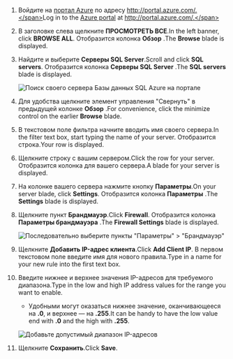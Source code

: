 
<!--
includes/sql-database-include-ip-address-22-v12portal.md

Latest Freshness check:  2016-03-21 , daleche.

As of circa 2015-09-04, the following topics might include this include:
articles/sql-database/sql-database-configure-firewall-settings.md
articles/sql-database/sql-database-connect-query.md


## Server-level firewall rules

### Add a server-level firewall rule through the new Azure portal
-->


1. <span data-ttu-id="d737c-101">Войдите на [портал Azure](https://portal.azure.com/) по адресу http://portal.azure.com/.</span><span class="sxs-lookup"><span data-stu-id="d737c-101">Log in to the [Azure portal](https://portal.azure.com/) at http://portal.azure.com/.</span></span>
2. <span data-ttu-id="d737c-102">В заголовке слева щелкните **ПРОСМОТРЕТЬ ВСЕ**.</span><span class="sxs-lookup"><span data-stu-id="d737c-102">In the left banner, click **BROWSE ALL**.</span></span> <span data-ttu-id="d737c-103">Отобразится колонка **Обзор** .</span><span class="sxs-lookup"><span data-stu-id="d737c-103">The **Browse** blade is displayed.</span></span>
3. <span data-ttu-id="d737c-104">Найдите и выберите **Серверы SQL Server**.</span><span class="sxs-lookup"><span data-stu-id="d737c-104">Scroll and click **SQL servers**.</span></span> <span data-ttu-id="d737c-105">Отобразится колонка **Серверы SQL Server** .</span><span class="sxs-lookup"><span data-stu-id="d737c-105">The **SQL servers** blade is displayed.</span></span>
   
    ![Поиск своего сервера Базы данных SQL Azure на портале][b21-FindServerInPortal]
4. <span data-ttu-id="d737c-107">Для удобства щелкните элемент управления "Свернуть" в предыдущей колонке **Обзор** .</span><span class="sxs-lookup"><span data-stu-id="d737c-107">For convenience, click the minimize control on the earlier **Browse** blade.</span></span>
5. <span data-ttu-id="d737c-108">В текстовом поле фильтра начните вводить имя своего сервера.</span><span class="sxs-lookup"><span data-stu-id="d737c-108">In the filter text box, start typing the name of your server.</span></span> <span data-ttu-id="d737c-109">Отобразится строка.</span><span class="sxs-lookup"><span data-stu-id="d737c-109">Your row is displayed.</span></span>
6. <span data-ttu-id="d737c-110">Щелкните строку с вашим сервером.</span><span class="sxs-lookup"><span data-stu-id="d737c-110">Click the row for your server.</span></span> <span data-ttu-id="d737c-111">Отобразится колонка для вашего сервера.</span><span class="sxs-lookup"><span data-stu-id="d737c-111">A blade for your server is displayed.</span></span>
7. <span data-ttu-id="d737c-112">На колонке вашего сервера нажмите кнопку **Параметры**.</span><span class="sxs-lookup"><span data-stu-id="d737c-112">On your server blade, click **Settings**.</span></span> <span data-ttu-id="d737c-113">Отобразится колонка **Параметры** .</span><span class="sxs-lookup"><span data-stu-id="d737c-113">The **Settings** blade is displayed.</span></span>
8. <span data-ttu-id="d737c-114">Щелкните пункт **Брандмауэр**.</span><span class="sxs-lookup"><span data-stu-id="d737c-114">Click **Firewall**.</span></span> <span data-ttu-id="d737c-115">Отобразится колонка **Параметры брандмауэра** .</span><span class="sxs-lookup"><span data-stu-id="d737c-115">The **Firewall Settings** blade is displayed.</span></span>
   
    ![Последовательно выберите пункты "Параметры" > "Брандмауэр"][b31-SettingsFirewallNavig]
9. <span data-ttu-id="d737c-117">Щелкните **Добавить IP-адрес клиента**.</span><span class="sxs-lookup"><span data-stu-id="d737c-117">Click **Add Client IP**.</span></span> <span data-ttu-id="d737c-118">В первом текстовом поле введите имя для нового правила.</span><span class="sxs-lookup"><span data-stu-id="d737c-118">Type in a name for your new rule into the first text box.</span></span>
10. <span data-ttu-id="d737c-119">Введите нижнее и верхнее значения IP-адресов для требуемого диапазона.</span><span class="sxs-lookup"><span data-stu-id="d737c-119">Type in the low and high IP address values for the range you want to enable.</span></span>
    
    * <span data-ttu-id="d737c-120">Удобными могут оказаться нижнее значение, оканчивающееся на **.0**, и верхнее — на **.255**.</span><span class="sxs-lookup"><span data-stu-id="d737c-120">It can be handy to have the low value end with **.0** and the high with **.255**.</span></span>
    
    ![Добавьте допустимый диапазон IP-адресов][b41-AddRange]
11. <span data-ttu-id="d737c-122">Щелкните **Сохранить**.</span><span class="sxs-lookup"><span data-stu-id="d737c-122">Click **Save**.</span></span>

<!-- Image references. -->

[b21-FindServerInPortal]: ./media/sql-database-include-ip-address-22-v12portal/firewall-ip-b21-v12portal-findsvr.png

[b31-SettingsFirewallNavig]: ./media/sql-database-include-ip-address-22-v12portal/firewall-ip-b31-v12portal-settingsfirewall.png

[b41-AddRange]: ./media/sql-database-include-ip-address-22-v12portal/firewall-ip-b41-v12portal-addrange.png



<!--
These includes/ files are a sequenced set, but you can pick and choose:

includes/sql-database-include-ip-address-22-v12portal.md
? includes/sql-database-include-ip-address-*.md
-->
